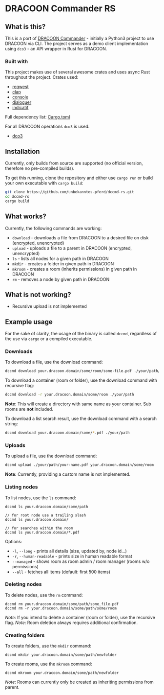 # DRACOON Commander RS

## What is this?
This is a port of [DRACOON Commander](https://github.com/unbekanntes-pferd/dccmd) - initially a Python3 project to use DRACOON via CLI.
The project serves as a demo client implementation using `dco3` - an API wrapper in Rust for DRACOON. 

### Built with
This project makes use of several awesome crates and uses async Rust throughout the project.
Crates used:
- [reqwest](https://crates.io/crates/reqwest)
- [clap](https://crates.io/crates/reqwest)
- [console](https://crates.io/crates/console)
- [dialoguer](https://crates.io/crates/console)
- [indicatif](https://crates.io/crates/console)

Full dependency list: [Cargo.toml](Cargo.toml)

For all DRACOON operations `dco3` is used.

- [dco3](https://github.com/unbekanntes-pferd/dco3)

## Installation

Currently, only builds from source are supported (no official version, therefore no pre-compiled builds).

To get this running, clone the repository and either use `cargo run` or build your own executable with `cargo build`:

```bash
git clone https://github.com/unbekanntes-pferd/dccmd-rs.git
cd dccmd-rs
cargo build
```

## What works?

Currently, the following commands are working:

- `download` - downloads a file from DRACOON to a desired file on disk (encrypted, unencrypted)
- `upload` - uploads a file to a parent in DRACOON (encrypted, unencrypted)
- `ls` - lists all nodes for a given path in DRACOON
- `mkdir` - creates a folder in given path in DRACOON
- `mkroom` - creates a room (inherits permissions) in given path in DRACOON
- `rm` - removes a node by given path in DRACOON

## What is not working?

- Recursive upload is not implemented

## Example usage

For the sake of clarity, the usage of the binary is called `dccmd`, regardless of the use via `cargo` or a compiled executable.

### Downloads

To download a file, use the download command:

```bash
dccmd download your.dracoon.domain/some/room/some-file.pdf ./your/path/your-name.pdf
```

To download a container (room or folder), use the download command with recursive flag:

```bash
dccmd download -r your.dracoon.domain/some/room ./your/path
```
**Note**: This will create a directory with same name as your container. Sub rooms are **not** included.

To download a list search result, use the download command with a search string:

```bash
dccmd download your.dracoon.domain/some/*.pdf ./your/path
```

### Uploads

To upload a file, use the download command:

```bash
dccmd upload ./your/path/your-name.pdf your.dracoon.domain/some/room
```

**Note:** Currently, providing a custom name is not implemented.

### Listing nodes
To list nodes, use the `ls` command:

```
dccmd ls your.dracoon.domain/some/path

// for root node use a trailing slash
dccmd ls your.dracoon.domain/

// for searches within the room
dccmd ls your.dracoon.domain/*.pdf 
```

Options:
 - `-l`, `--long` - prints all details (size, updated by, node id...)           
 - `-r`, `--human-readable` - prints size in human readable format
 -    `--managed` - shows room as room admin / room manager (rooms w/o permissions)       
 -    `--all` - fetches all items (default: first 500 items)


### Deleting nodes

To delete nodes, use the `rm` command:

```
dccmd rm your.dracoon.domain/some/path/some_file.pdf
dccmd rm -r your.dracoon.domain/some/path/some/room
```
*Note*: If you intend to delete a container (room or folder), use the recursive flag.
*Note*: Room deletion always requires additional confirmation.

### Creating folders

To create folders, use the `mkdir` command:

```
dccmd mkdir your.dracoon.domain/some/path/newfolder

```


To create rooms, use the `mkroom` command:

```
dccmd mkroom your.dracoon.domain/some/path/newfolder

```
*Note*: Rooms can currently only be created as inheriting permissions from parent.